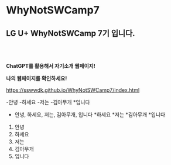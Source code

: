 # WhyNotSWCamp7

LG U+ WhyNotSWCamp 7기 입니다.
-------------------------------
<br>
<br>


<b> ChatGPT를 활용해서 자기소개 웹페이지!</b>

<b> 나의 웹페이지를 확인하세요! </b>

https://sswwdk.github.io/WhyNotSWCamp7/index.html


-안녕
-하세요
-저는
-김아무개
*입니다
* 안녕, 하세요, 저는, 김아무개, 입니다
*하세요
*저는
*김아무개
*입니다
1. 안녕
2. 하세요
3. 저는
4. 김아무개
5. 입니다
